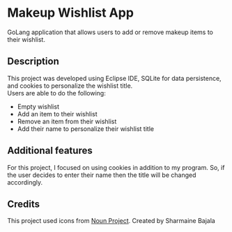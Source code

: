 # Makeup Wishlist App
GoLang application that allows users to add or remove makeup items to their wishlist.

## Description
This project was developed using Eclipse IDE, SQLite for data persistence, and cookies to personalize the wishlist title.<br/>
Users are able to do the following:
- Empty wishlist
- Add an item to their wishlist
- Remove an item from their wishlist
- Add their name to personalize their wishlist title

## Additional features
For this project, I focused on using cookies in addition to my program. So, if the user decides to enter their name then
the title will be changed accordingly.

## Credits
This project used icons from [Noun Project](https://thenounproject.com).
Created by Sharmaine Bajala
